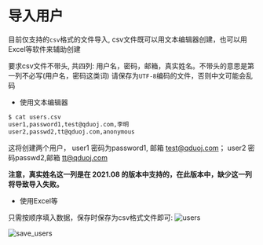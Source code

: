 # 导入用户

目前仅支持的`csv`格式的文件导入, csv文件既可以用文本编辑器创建，也可以用Excel等软件来辅助创建

要求csv文件不带头, 共四列: 用户名，密码，邮箱，真实姓名。不带头的意思是第一列不必写(用户名，密码这类词)
请保存为`UTF-8`编码的文件，否则中文可能会乱码

+ 使用文本编辑器

```bash
$ cat users.csv 
user1,password1,test@qduoj.com,李明
user2,passwd2,tt@qduoj.com,anonymous
```

这将创建两个用户， user1 密码为password1, 邮箱 test@qduoj.com； user2 密码passwd2,邮箱 tt@qduoj.com

**注意，真实姓名这一列是在 2021.08 的版本中支持的，在此版本中，缺少这一列将导致导入失败。**

+ 使用Excel等

只需按顺序填入数据，保存时保存为csv格式文件即可:
![users](https://user-images.githubusercontent.com/20637881/33434820-6faa6154-d61b-11e7-9198-4317a71afa43.png)

![save_users](https://user-images.githubusercontent.com/20637881/33434823-703de26c-d61b-11e7-8fd4-ddc7563471a0.png)
